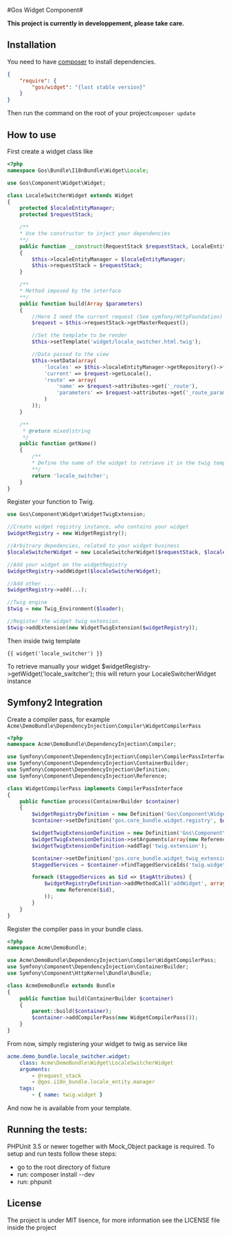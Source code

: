 #Gos Widget Component#

**This project is currently in developpement, please take care.**

Installation
-------------

You need to have [composer](https://getcomposer.org/) to install dependencies.

```json
{
    "require": {
        "gos/widget": "{last stable version}"
    }
}
```

Then run the command on the root of your project`composer update`

How to use
------------

First create a widget class like

```php
<?php
namespace Gos\Bundle\I18nBundle\Widget\Locale;

use Gos\Component\Widget\Widget;

class LocaleSwitcherWidget extends Widget
{
    protected $localeEntityManager;
    protected $requestStack;

	/**
    * Use the constructor to inject your dependencies
    **/
    public function __construct(RequestStack $requestStack, LocaleEntityManager $localeEntityManager)
    {
        $this->localeEntityManager = $localeEntityManager;
        $this->requestStack = $requestStack;
    }

    /**
    * Method imposed by the interface
    **/
    public function build(Array $parameters)
    {
    	//Here I need the current request (See symfony/HttpFoundation)
        $request = $this->requestStack->getMasterRequest();

        //Set the template to be render
        $this->setTemplate('widget/locale_switcher.html.twig');

		//Data passed to the view
        $this->setData(array(
            'locales' => $this->localeEntityManager->getRepository()->findAllActive(),
            'current' => $request->getLocale(),
            'route' => array(
                'name' => $request->attributes->get('_route'),
                'parameters' => $request->attributes->get('_route_params')
            )
        ));
    }

    /**
     * @return mixed|string
     */
    public function getName()
    {
        /**
        * Define the name of the widget to retrieve it in the twig template
        **/
        return 'locale_switcher';
    }
}
```

Register your function to Twig.

```php
use Gos\Component\Widget\WidgetTwigExtension;

//Create widget registry instance, who contains your widget
$widgetRegistry = new WidgetRegistry();

//Arbitrary depedencies, related to your widget business
$localeSwitcherWidget = new LocaleSwitcherWidget($requestStack, $localeEntityManager);

//Add your widget on the widgetRegistry
$widgetRegistry->addWidget($localeSwitcherWidget);

//Add other ....
$widgetRegistry->add(...);

//Twig engine
$twig = new Twig_Environment($loader);

//Register the widget twig extension.
$twig->addExtension(new WidgetTwigExtension($widgetRegistry));
```

Then inside twig template

```twig
{{ widget('locale_switcher') }}
```

To retrieve manually your widget $widgetRegistry->getWidget('locale_switcher'); this will return your LocaleSwitcherWidget instance

Symfony2 Integration
---------------------

Create a compiler pass, for example `Acme\DemoBundle\DependencyInjection\Compiler\WidgetCompilerPass`
```php
<?php
namespace Acme\DemoBundle\DependencyInjection\Compiler;

use Symfony\Component\DependencyInjection\Compiler\CompilerPassInterface;
use Symfony\Component\DependencyInjection\ContainerBuilder;
use Symfony\Component\DependencyInjection\Definition;
use Symfony\Component\DependencyInjection\Reference;

class WidgetCompilerPass implements CompilerPassInterface
{
    public function process(ContainerBuilder $container)
    {
        $widgetRegistryDefinition = new Definition('Gos\Component\Widget\WidgetRegistry');
        $container->setDefinition('gos.core_bundle.widget.registry', $widgetRegistryDefinition);

        $widgetTwigExtensionDefinition = new Definition('Gos\Component\Widget\WidgetTwigExtension');
        $widgetTwigExtensionDefinition->setArguments(array(new Reference('gos.core_bundle.widget.registry')));
        $widgetTwigExtensionDefinition->addTag('twig.extension');

        $container->setDefinition('gos.core_bundle.widget_twig_extension', $widgetTwigExtensionDefinition);
        $taggedServices = $container->findTaggedServiceIds('twig.widget');

        foreach ($taggedServices as $id => $tagAttributes) {
            $widgetRegistryDefinition->addMethodCall('addWidget', array(
                new Reference($id),
            ));
        }
    }
}
```

Register the compiler pass in your bundle class.

```php
<?php
namespace Acme\DemoBundle;

use Acme\DemoBundle\DependencyInjection\Compiler\WidgetCompilerPass;
use Symfony\Component\DependencyInjection\ContainerBuilder;
use Symfony\Component\HttpKernel\Bundle\Bundle;

class AcmeDemoBundle extends Bundle
{
    public function build(ContainerBuilder $container)
    {
        parent::build($container);
        $container->addCompilerPass(new WidgetCompilerPass());
    }
}

```

From now, simply registering your widget to twig as service like

```yaml
acme.demo_bundle.locale_switcher.widget:
    class: Acme\DemoBundle\Widget\LocaleSwitcherWidget
    arguments:
        - @request_stack
        - @gos.i18n_bundle.locale_entity.manager
    tags:
        - { name: twig.widget }
```

And now he is available from your template.


Running the tests:
------------------

PHPUnit 3.5 or newer together with Mock_Object package is required. To setup and run tests follow these steps:

* go to the root directory of fixture
* run: composer install --dev
* run: phpunit

License
---------

The project is under MIT lisence, for more information see the LICENSE file inside the project